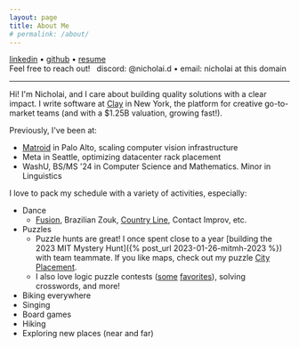 ```yaml
---
layout: page
title: About Me
# permalink: /about/
---
```


[linkedin](https://www.linkedin.com/in/nicholai-dimov/) • [github](https://github.com/ndimov) • [resume](/resume.pdf) \
Feel free to reach out! &nbsp; discord: @nicholai.d • email: nicholai at this domain

---

Hi! I'm Nicholai, and I care about building quality solutions with a clear impact. I write software at [Clay](https://www.clay.com/) in New York, the platform for creative go-to-market teams (and with a $1.25B valuation, growing fast!).
<!-- I'm passionate about solving interesting problems, whether it's in software engineering, math, or puzzles. -->

Previously, I've been at:
* [Matroid](https://matroid.com/) in Palo Alto, scaling computer vision infrastructure
* Meta in Seattle, optimizing datacenter rack placement
* WashU, BS/MS '24 in Computer Science and Mathematics. Minor in Linguistics

I love to pack my schedule with a variety of activities, especially:
* Dance
    - [Fusion](https://www.pearling.org/dance/what-is-fusion-dance), Brazilian Zouk, [Country Line](nyc-line), Contact Improv, etc.
* Puzzles
    - Puzzle hunts are great! I once spent close to a year [building the 2023 MIT Mystery Hunt]({% post_url 2023-01-26-mitmh-2023 %}) with team teammate. If you like maps, check out my puzzle [City Placement](https://puzzles.mit.edu/2023/interestingthings.museum/puzzles/city-placement).
    - I also love logic puzzle contests ([some](https://gp.worldpuzzle.org/) [favorites](https://logicmastersindia.com/)), solving crosswords, and more!
* Biking everywhere
* Singing
* Board games
* Hiking
* Exploring new places (near and far)